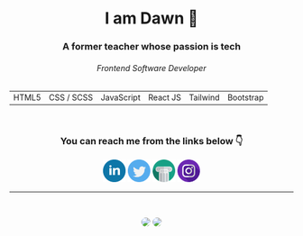 <div align="center">

<table>
<h1>I am Dawn 👋</h1>
<h3>A former teacher whose passion is tech</h3>
<h6>Frontend Software Developer</h6>

  <tr>
    <td> HTML5</td>
    <td> CSS / SCSS</td>
    <td> JavaScript</td>
    <td> React JS</td>
    <td> Tailwind</td>
    <td> Bootstrap</td>
    
  </tr>
</table>
      
<br>
  
  <h3>You can reach me from the links below 👇 </h3>

[<img src='https://github.com/dsaglam94/dsaglam94/blob/main/linkedin-svgrepo-com.svg' alt='linkedin' height='40' target="_blank">](https://www.linkedin.com/in/d-saglam//)  [<img src='https://github.com/dsaglam94/dsaglam94/blob/main/twitter-svgrepo-com.svg' alt='twitter' height='40'>](https://twitter.com/dsaglam94)  [<img src="https://github.com/dsaglam94/dsaglam94/blob/main/art-svgrepo-com.svg" alt='website' height='40'>](https://imdawn.me/home) [<img src='https://github.com/dsaglam94/dsaglam94/blob/main/instagram-svgrepo-com.svg' alt='instagram' height='40'>](https://www.instagram.com/monsieur.antika/)

</div>

<hr>
<br>


<!-- > You can reach me from the links below 👇

[<img src='https://github.com/dsaglam94/dsaglam94/blob/main/linkedin-svgrepo-com.svg' alt='linkedin' height='40' target="_blank">](https://www.linkedin.com/in/d-saglam//)  [<img src='https://github.com/dsaglam94/dsaglam94/blob/main/twitter-svgrepo-com.svg' alt='twitter' height='40'>](https://twitter.com/dsaglam94)  [<img src="https://github.com/dsaglam94/dsaglam94/blob/main/art-svgrepo-com.svg" alt='website' height='40'>](https://imdawn.me/) [<img src='https://github.com/dsaglam94/dsaglam94/blob/main/instagram-svgrepo-com.svg' alt='instagram' height='40'>](https://www.instagram.com/monsieur.antika/) -->

<!-- > My current tech stack 👇

<img src="https://github.com/dsaglam94/dsaglam94/blob/main/html-svgrepo-com.svg" width=30 /><img src="https://github.com/dsaglam94/dsaglam94/blob/main/css-svgrepo-com.svg" width=30 />
<img src="https://github.com/dsaglam94/dsaglam94/blob/main/javascript-svgrepo-com.svg" width=30 />
<img src="https://github.com/dsaglam94/dsaglam94/blob/main/scss-svgrepo-com.svg" width=30 />
<img src="https://github.com/dsaglam94/dsaglam94/blob/main/bootstrap-4-logo-svgrepo-com.svg" width=30 />
<img src="https://github.com/dsaglam94/dsaglam94/blob/main/tailwind-svgrepo-com.svg" width=30 />
 -->
 <div align="center">
  
  <a href="https://github.com/vahan-sahakyan?tab=repositories"><img height="130em" style="border-radius:80px;" src="https://github-readme-stats.vercel.app/api?username=dsaglam94&show_icons=true&theme=nord&include_all_commits=true&count_private=true"/></a>
  <a href="https://github.com/vahan-sahakyan?tab=repositories"><img height="130em" style="border-radius:80px;" src="https://github-readme-stats.vercel.app/api/top-langs/?username=dsaglam94&layout=compact&langs_count=7&theme=nord"/></a>

  
<!-- [![Anurag's GitHub stats](https://github-readme-stats.vercel.app/api?username=dsaglam94)](https://github.com/anuraghazra/github-readme-stats)[![Top Langs](https://github-readme-stats.vercel.app/api/top-langs/?username=dsaglam94&layout=compact)](https://github.com/anuraghazra/github-readme-stats) -->

</div>

<!-- [![Top Langs](https://github-readme-stats.vercel.app/api/top-langs/?username=dsaglam94)](https://github.com/anuraghazra/github-readme-stats)![GitHub stats](https://github-readme-stats.vercel.app/api?username=dsaglam94&show_icons=true)
 -->




<!--
**dsaglam94/dsaglam94** is a ✨ _special_ ✨ repository because its `README.md` (this file) appears on your GitHub profile.

Here are some ideas to get you started:
 🔭 I’m currently working on ...

- 🌱 I’m currently learning JavaScript. 
- 👯 I’m looking to collaborate on ...
- 🤔 I’m looking for help with ...
- 💬 Ask me about ...
- 📫 How to reach me: ...
- 😄 Pronouns: ...
- ⚡ Fun fact: ...
-->
